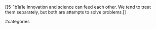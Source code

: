 
[[5-1b1a1e Innovation and science can feed each other. We tend to treat them separately, but both are attempts to solve problems.]]

#categories 